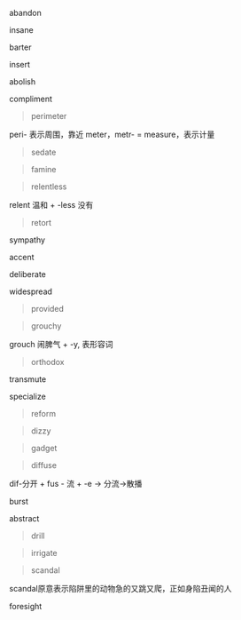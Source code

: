 abandon 

insane

barter

insert

abolish

compliment

> perimeter

peri- 表示周围，靠近
meter，metr- = measure，表示计量

> sedate

> famine

> relentless

relent 温和 + -less 没有

> retort

sympathy

accent

deliberate

widespread

> provided

> grouchy

grouch 闹脾气 + -y, 表形容词

> orthodox

transmute


specialize


> reform

> dizzy


> gadget


> diffuse

dif-分开 + fus - 流 + -e -> 分流->散播

burst



abstract


> drill

> irrigate


> scandal

scandal原意表示陷阱里的动物急的又跳又爬，正如身陷丑闻的人

foresight


